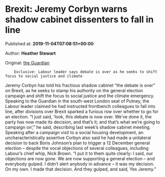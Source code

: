 
# Brexit: Jeremy Corbyn warns shadow cabinet dissenters to fall in line

Published at: **2019-11-04T07:08:51+00:00**

Author: **Heather Stewart**

Original: [the Guardian](https://www.theguardian.com/politics/2019/nov/03/obey-brexit-jeremy-corbyn-warns-cabinet-dissenters)


        Exclusive: Labour leader says debate is over as he seeks to shift focus to social justice and climate
      
Jeremy Corbyn has told his fractious shadow cabinet “the debate is over” on Brexit, as he seeks to stamp his authority on the general election campaign and shift the focus to social justice and the climate emergency.
Speaking to the Guardian in the south-west London seat of Putney, the Labour leader claimed he had instructed frontbench colleagues to fall into line, after divisions over Brexit sparked a furious row over whether to go for an election.
“I just said, ‘look, this debate is now over. We’ve done it, the party has now made its decision, and that’s it; and that’s what we’re going to campaign on’,” he said, describing last week’s shadow cabinet meeting.
Speaking after a campaign visit to a social housing development, an uncharacteristically assertive Corbyn also said he had made a unilateral decision to back Boris Johnson’s plan to trigger a 12 December general election – despite the vocal objections of several colleagues, including Labour’s chief whip, Nick Brown.
“I put it to them quite clearly: I said, our objections are now gone. We are now supporting a general election – and everybody gulped. I didn’t alert anybody in advance – it was my decision. On my own. I made that decision. And they gulped, and said, Yes Jeremy.”
